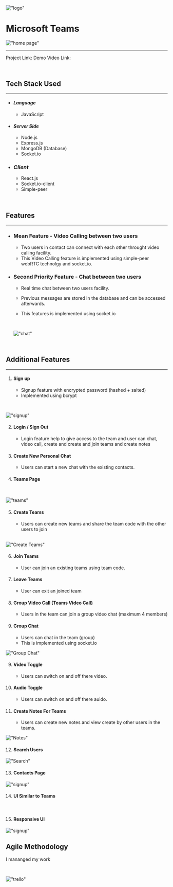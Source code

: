 !["logo"](https://teams-microsoft-ms.herokuapp.com/static/media/Microsoft%20Logo.564db913.svg)

# **Microsoft Teams**

!["home page"](https://raw.githubusercontent.com/EkjotKaur/Microsoft.Teams/main/client/src/assets/Screenshots/Home%20Page.png)

---

Project Link: 
Demo Video Link: 

<br>

## **Tech Stack Used**

---

- #### _Language_
  - JavaScript

* #### _Server Side_

  - Node.js
  - Express.js
  - MongoDB (Database)
  - Socket.io

* ### _Client_
  - React.js
  - Socket.io-client
  - Simple-peer

<br>

## **Features**

---

- ### **Mean Feature - Video Calling between two users**

  - Two users in contact can connect with each other throught video calling facility.
  - This Video Calling feature is implemented using simple-peer webRTC technolgy and socket.io.

- ### **Second Priority Feature - Chat between two users**

  - Real time chat between two users facility.
  - Previous messages are stored in the database and can be accessed afterwards.
  - This features is implemented using socket.io

    <br>

  !["chat"](https://raw.githubusercontent.com/EkjotKaur/Microsoft.Teams/main/client/src/assets/Screenshots/Chat.png)

<br>

## **Additional Features**

---

1. #### **Sign up**
   - Signup feature with encrypted password (hashed + salted)
   - Implemented using bcrypt

  <br>

!["signup"](https://raw.githubusercontent.com/EkjotKaur/Microsoft.Teams/main/client/src/assets/Screenshots/Signup.png)

2. #### **Login / Sign Out**
   - Login feature help to give access to the team and user can chat, video call, create and create and join teams and create notes
3. #### **Create New Personal Chat**

   - Users can start a new chat with the existing contacts.

4. #### **Teams Page**
     <br>

  !["teams"](https://raw.githubusercontent.com/EkjotKaur/Microsoft.Teams/main/client/src/assets/Screenshots/Teams.png)


5. #### **Create Teams**

   - Users can create new teams and share the team code with the other users to join
   <br>

  !["Create Teams"](https://raw.githubusercontent.com/EkjotKaur/Microsoft.Teams/main/client/src/assets/Screenshots/CreateTeam.png)

6. #### **Join Teams**
   - User can join an existing teams using team code.
7. #### **Leave Teams**
   - User can exit an joined team
8. #### **Group Video Call (Teams Video Call)**
   - Users in the team can join a group video chat (maximum 4 members)
9. #### **Group Chat**
   - Users can chat in the team (group)
   - This is implemented using socket.io
     <br>

!["Group Chat"](https://raw.githubusercontent.com/EkjotKaur/Microsoft.Teams/main/client/src/assets/Screenshots/Teams%20Chat.png)

9. #### **Video Toggle**
   - Users can switch on and off there video.
10. #### **Audio Toggle**
    - Users can switch on and off there auido.
11. #### **Create Notes For Teams**

    - Users can create new notes and view create by other users in the teams.

!["Notes"](https://raw.githubusercontent.com/EkjotKaur/Microsoft.Teams/main/client/src/assets/Screenshots/Notes.png)

12. #### **Search Users**

!["Search"](https://raw.githubusercontent.com/EkjotKaur/Microsoft.Teams/main/client/src/assets/Screenshots/Search.png)

13. #### **Contacts Page**

!["signup"](https://raw.githubusercontent.com/EkjotKaur/Microsoft.Teams/main/client/src/assets/Screenshots/Contact.png)

14. #### **UI Similar to Teams**
    <br>
15. #### **Responsive UI**

!["signup"](https://raw.githubusercontent.com/EkjotKaur/Microsoft.Teams/main/client/src/assets/Screenshots/Responsive.png)


## **Agile Methodology**

I mananged my work

<br>

  !["trello"](https://raw.githubusercontent.com/EkjotKaur/Microsoft.Teams/main/client/src/assets/Screenshots/Trello-2.png)

<!-- > Blockquote

## Heading 2

_Hello_

**Hello**

[login](https://teams-microsoft-ms.herokuapp.com/login, "Login Page") -->
